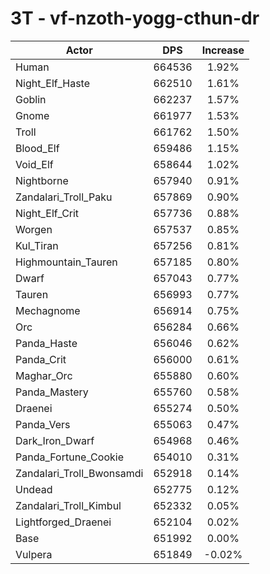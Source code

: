 # 3T - vf-nzoth-yogg-cthun-dr
| Actor | DPS | Increase |
|---|:---:|:---:|
|Human|664536|1.92%|
|Night_Elf_Haste|662510|1.61%|
|Goblin|662237|1.57%|
|Gnome|661977|1.53%|
|Troll|661762|1.50%|
|Blood_Elf|659486|1.15%|
|Void_Elf|658644|1.02%|
|Nightborne|657940|0.91%|
|Zandalari_Troll_Paku|657869|0.90%|
|Night_Elf_Crit|657736|0.88%|
|Worgen|657537|0.85%|
|Kul_Tiran|657256|0.81%|
|Highmountain_Tauren|657185|0.80%|
|Dwarf|657043|0.77%|
|Tauren|656993|0.77%|
|Mechagnome|656914|0.75%|
|Orc|656284|0.66%|
|Panda_Haste|656046|0.62%|
|Panda_Crit|656000|0.61%|
|Maghar_Orc|655880|0.60%|
|Panda_Mastery|655760|0.58%|
|Draenei|655274|0.50%|
|Panda_Vers|655063|0.47%|
|Dark_Iron_Dwarf|654968|0.46%|
|Panda_Fortune_Cookie|654010|0.31%|
|Zandalari_Troll_Bwonsamdi|652918|0.14%|
|Undead|652775|0.12%|
|Zandalari_Troll_Kimbul|652332|0.05%|
|Lightforged_Draenei|652104|0.02%|
|Base|651992|0.00%|
|Vulpera|651849|-0.02%|
